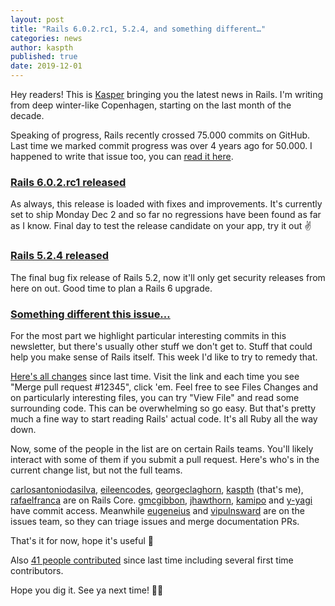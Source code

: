 ```yaml
---
layout: post
title: "Rails 6.0.2.rc1, 5.2.4, and something different…"
categories: news
author: kaspth
published: true
date: 2019-12-01
---
```


Hey readers! This is [Kasper](https://twitter.com/kaspth) bringing you the latest news in Rails. I'm writing from deep winter-like Copenhagen, starting on the last month of the decade.  
  
Speaking of progress, Rails recently crossed 75.000 commits on GitHub. Last time we marked commit progress was over 4 years ago for 50.000. I happened to write that issue too, you can&nbsp;[read it here](https://weblog.rubyonrails.org/2015/3/7/this-week-in-rails-50-000-commits-gsoc-opportunity-and-more/).

### [Rails 6.0.2.rc1 released](https://weblog.rubyonrails.org/2019/11/27/Rails-6-0-2-rc1-has-been-released/)

As always, this release is loaded with fixes and improvements. It's currently set to ship Monday Dec 2 and so far no regressions have been found as far as I know. Final day to test the release candidate on your app, try it out ✌️

### [Rails 5.2.4 released](https://weblog.rubyonrails.org/2019/11/27/Rails-5-2-4-has-been-released/)

The final bug fix release of Rails 5.2, now it'll only get security releases from here on out. Good time to plan a Rails 6 upgrade.

### [Something different this issue…](https://github.com/rails/rails/compare/master@%7B2019-11-16%7D...@%7B2019-12-01%7D)

For the most part we highlight particular interesting commits in this newsletter, but there's usually other stuff we don't get to. Stuff that could help you make sense of Rails itself. This week I'd like to try to remedy that.  
  
[Here's all changes](https://github.com/rails/rails/compare/master@%7B2019-11-16%7D...@%7B2019-12-01%7D) since last time. Visit the link and each time you see "Merge pull request #12345", click 'em. Feel free to see Files Changes and on particularly interesting files, you can try "View File" and read some surrounding code. This can be overwhelming so go easy. But that's pretty much a fine way to start reading Rails' actual code. It's all Ruby all the way down.  
  
Now, some of the people in the list are on certain Rails teams. You'll likely interact with some of them if you submit a pull request. Here's who's in the current change list, but not the full teams.  
  
[carlosantoniodasilva](https://github.com/rails/rails/commits?author=carlosantoniodasilva), [eileencodes](https://github.com/rails/rails/commits?author=eileencodes), [georgeclaghorn](https://github.com/rails/rails/commits?author=georgeclaghorn), [kaspth](https://github.com/rails/rails/commits?author=kaspth) (that's me), [rafaelfranca](https://github.com/rails/rails/commits?author=rafaelfranca) are on Rails Core. [gmcgibbon](https://github.com/rails/rails/commits?author=gmcgibbon), [jhawthorn](https://github.com/rails/rails/commits?author=jhawthorn), [kamipo](https://github.com/rails/rails/commits?author=kamipo) and [y-yagi](https://github.com/rails/rails/commits?author=y-yagi) have commit access. Meanwhile [eugeneius](https://github.com/rails/rails/commits?author=eugeneius) and [vipulnsward](https://github.com/rails/rails/commits?author=vipulnsward) are on the issues team, so they can triage issues and merge documentation PRs.  
  
That's it for now, hope it's useful 🙌

Also&nbsp;[41 people contributed](https://contributors.rubyonrails.org/contributors/in-time-window/20191116-20191201) since last time including several first time contributors.  
  
Hope you dig it. See ya next time! 👋🏻
